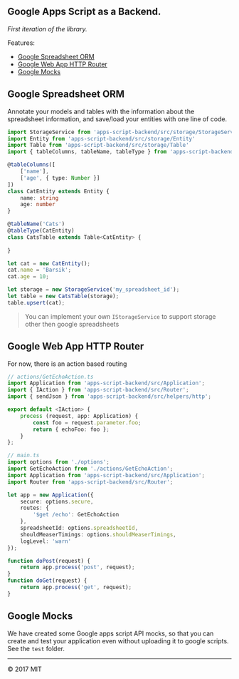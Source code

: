 Google Apps Script as a Backend.
----

_First iteration of the library._

Features:

- [Google Spreadsheet ORM](#google-spreadsheet-orm)
- [Google Web App HTTP Router](#google-web-app-http-router)
- [Google Mocks](#google-mocks)


## Google Spreadsheet ORM

Annotate your models and tables with the information about the spreadsheet information, and save/load your entities with one line of code.


```ts
import StorageService from 'apps-script-backend/src/storage/StorageService'
import Entity from 'apps-script-backend/src/storage/Entity'
import Table from 'apps-script-backend/src/storage/Table'
import { tableColumns, tableName, tableType } from 'apps-script-backend/src/storage/decorators'

@tableColumns([
    ['name'], 
    ['age', { type: Number }]
])
class CatEntity extends Entity {
    name: string
    age: number
}

@tableName('Cats')
@tableType(CatEntity)
class CatsTable extends Table<CatEntity> {
    
}

let cat = new CatEntity();
cat.name = 'Barsik';
cat.age = 10;

let storage = new StorageService('my_spreadsheet_id');
let table = new CatsTable(storage);
table.upsert(cat);
```

> You can implement your own `IStorageService` to support storage other then google spreadsheets


## Google Web App HTTP Router

For now, there is an action based routing


```ts
// actions/GetEchoAction.ts
import Application from 'apps-script-backend/src/Application';
import { IAction } from 'apps-script-backend/src/Router';
import { sendJson } from 'apps-script-backend/src/helpers/http';

export default <IAction> {
    process (request, app: Application) {
        const foo = request.parameter.foo;
        return { echoFoo: foo };
    }
};
```
```ts
// main.ts
import options from './options';
import GetEchoAction from './actions/GetEchoAction';
import Application from 'apps-script-backend/src/Application';
import Router from 'apps-script-backend/src/Router';

let app = new Application({
	secure: options.secure,
	routes: {
		'$get /echo': GetEchoAction
	},
	spreadsheetId: options.spreadsheetId,
	shouldMeaserTimings: options.shouldMeaserTimings,
	logLevel: 'warn'
});

function doPost(request) {
	return app.process('post', request);
}
function doGet(request) {
	return app.process('get', request);
}
```


## Google Mocks

We have created some Google apps script API mocks, so that you can create and test your application even without uploading it to google scripts. See the `test` folder.  

----

:copyright: 2017 MIT